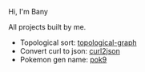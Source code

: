 


Hi, I'm Bany


All projects built by me.

- Topological sort: [topological-graph](https://github.com/9bany/topological-graph)
- Convert curl to json: [curl2json](https://github.com/9bany/curl-to-json)
- Pokemon gen name: [pok9](https://github.com/9bany/pok)
